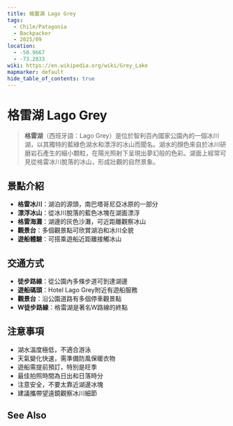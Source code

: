```yaml
---
title: 格雷湖 Lago Grey
tags:
  - Chile/Patagonia
  - Backpacker
  - 2025/09
location:
  - -50.9667
  - -73.2833
wiki: https://en.wikipedia.org/wiki/Grey_Lake
mapmarker: default
hide_table_of_contents: true
---
```


格雷湖 Lago Grey
===============

> **格雷湖**（西班牙語：Lago Grey）是位於智利百內國家公園內的一個冰川湖，以其獨特的藍綠色湖水和漂浮的冰山而聞名。湖水的顏色來自於冰川研磨岩石產生的細小顆粒，在陽光照射下呈現出夢幻般的色彩。湖面上經常可見從格雷冰川脫落的冰山，形成壯觀的自然景象。

## 景點介紹
- **格雷冰川**：湖泊的源頭，南巴塔哥尼亞冰原的一部分
- **漂浮冰山**：從冰川脫落的藍色冰塊在湖面漂浮
- **格雷海灘**：湖邊的灰色沙灘，可近距離觀察冰山
- **觀景台**：多個觀景點可欣賞湖泊和冰川全貌
- **遊船體驗**：可搭乘遊船近距離接觸冰山

## 交通方式
- **徒步路線**：從公園內多條步道可到達湖邊
- **遊船碼頭**：Hotel Lago Grey附近有遊船服務
- **觀景台**：沿公園道路有多個停車觀景點
- **W徒步路線**：格雷湖是著名W路線的終點

## 注意事項
- 湖水溫度極低，不適合游泳
- 天氣變化快速，需準備防風保暖衣物
- 遊船需提前預訂，特別是旺季
- 最佳拍照時間為日出和日落時分
- 注意安全，不要太靠近湖邊冰塊
- 建議攜帶望遠鏡觀察冰川細節

See Also
--------